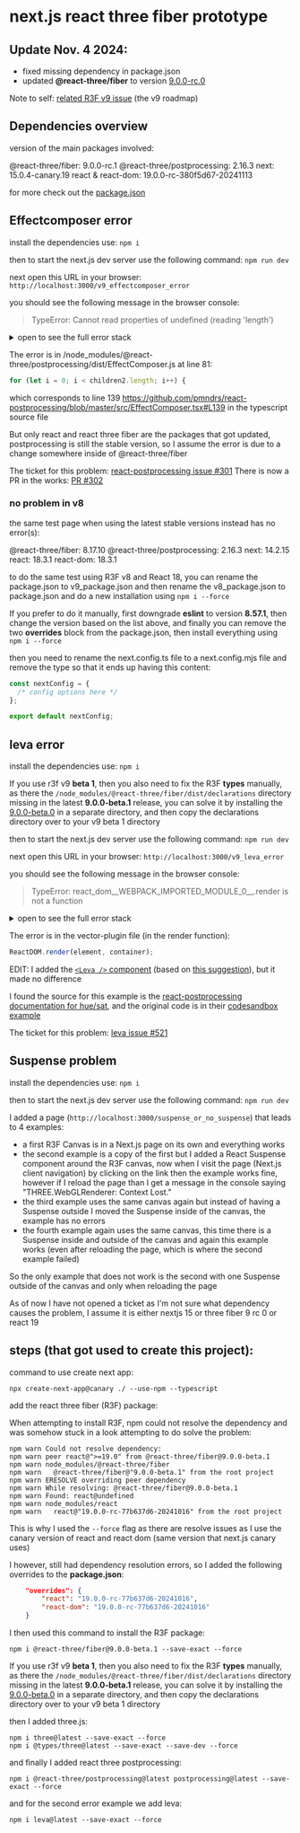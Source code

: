 # next.js react three fiber prototype

## Update Nov. 4 2024: 

* fixed missing dependency in package.json
* updated **@react-three/fiber** to version [9.0.0-rc.0](https://github.com/pmndrs/react-three-fiber/issues/2338#issuecomment-2453589271)

Note to self: [related R3F v9 issue](https://github.com/pmndrs/react-three-fiber/issues/2338) (the v9 roadmap)

## Dependencies overview

version of the main packages involved:

@react-three/fiber: 9.0.0-rc.1
@react-three/postprocessing: 2.16.3
next: 15.0.4-canary.19
react & react-dom: 19.0.0-rc-380f5d67-20241113

for more check out the [package.json](./package.json)

## Effectcomposer error

install the dependencies use: `npm i`

then to start the next.js dev server use the following command: `npm run dev`

next open this URL in your browser: `http://localhost:3000/v9_effectcomposer_error`

you should see the following message in the browser console:

> TypeError: Cannot read properties of undefined (reading 'length')

<details>
<summary>open to see the full error stack</summary>

```shell
at eval (webpack-internal:///(app-pages-browser)/./node_modules/@react-three/postprocessing/dist/EffectComposer.js:92:41)
at commitHookEffectListMount (webpack-internal:///(app-pages-browser)/./node_modules/react-reconciler/cjs/react-reconciler.development.js:14992:39)
at commitHookLayoutEffects (webpack-internal:///(app-pages-browser)/./node_modules/react-reconciler/cjs/react-reconciler.development.js:15081:21)
at commitLayoutEffectOnFiber (webpack-internal:///(app-pages-browser)/./node_modules/react-reconciler/cjs/react-reconciler.development.js:15246:29)
at runWithFiberInDEV (webpack-internal:///(app-pages-browser)/./node_modules/react-reconciler/cjs/react-reconciler.development.js:829:28)
at recursivelyTraverseLayoutEffects (webpack-internal:///(app-pages-browser)/./node_modules/react-reconciler/cjs/react-reconciler.development.js:16564:25)
at commitLayoutEffectOnFiber (webpack-internal:///(app-pages-browser)/./node_modules/react-reconciler/cjs/react-reconciler.development.js:15378:25)
at runWithFiberInDEV (webpack-internal:///(app-pages-browser)/./node_modules/react-reconciler/cjs/react-reconciler.development.js:829:28)
at recursivelyTraverseLayoutEffects (webpack-internal:///(app-pages-browser)/./node_modules/react-reconciler/cjs/react-reconciler.development.js:16564:25)
at commitLayoutEffectOnFiber (webpack-internal:///(app-pages-browser)/./node_modules/react-reconciler/cjs/react-reconciler.development.js:15358:37)
at runWithFiberInDEV (webpack-internal:///(app-pages-browser)/./node_modules/react-reconciler/cjs/react-reconciler.development.js:829:28)
at recursivelyTraverseLayoutEffects (webpack-internal:///(app-pages-browser)/./node_modules/react-reconciler/cjs/react-reconciler.development.js:16564:25)
at commitLayoutEffectOnFiber (webpack-internal:///(app-pages-browser)/./node_modules/react-reconciler/cjs/react-reconciler.development.js:15329:25)
at runWithFiberInDEV (webpack-internal:///(app-pages-browser)/./node_modules/react-reconciler/cjs/react-reconciler.development.js:829:28)
(...)
```

</details>

The error is in /node_modules/@react-three/postprocessing/dist/EffectComposer.js at line 81:

```js
for (let i = 0; i < children2.length; i++) {
```

which corresponds to line 139 https://github.com/pmndrs/react-postprocessing/blob/master/src/EffectComposer.tsx#L139 in the typescript source file

But only react and react three fiber are the packages that got updated, postprocessing is still the stable version, so I assume the error is due to a change somewhere inside of @react-three/fiber

The ticket for this problem: [react-postprocessing issue #301](https://github.com/pmndrs/react-postprocessing/issues/301)
There is now a PR in the works: [PR #302](https://github.com/pmndrs/react-postprocessing/pull/302)

### no problem in v8

the same test page when using the latest stable versions instead has no error(s):

@react-three/fiber: 8.17.10
@react-three/postprocessing: 2.16.3
next: 14.2.15
react: 18.3.1
react-dom: 18.3.1

to do the same test using R3F v8 and React 18, you can rename the package.json to v9_package.json and then rename the v8_package.json to package.json and do a new installation using `npm i --force`

If you prefer to do it manually, first downgrade **eslint** to version **8.57.1**, then change the version based on the list above, and finally you can remove the two **overrides** block from the package.json, then install everything using `npm i --force`

then you need to rename the next.config.ts file to a next.config.mjs file and remove the type so that it ends up having this content:

```js
const nextConfig = {
  /* config options here */
};

export default nextConfig;
```

## leva error

install the dependencies use: `npm i`

If you use r3f v9 **beta 1**, then you also need to fix the R3F **types** manually, as there the `/node_modules/@react-three/fiber/dist/declarations` directory missing in the latest **9.0.0-beta.1** release, you can solve it by installing the [9.0.0-beta.0](https://www.npmjs.com/package/@react-three/fiber/v/9.0.0-beta.0) in a separate directory, and then copy the declarations directory over to your v9 beta 1 directory

then to start the next.js dev server use the following command: `npm run dev`

next open this URL in your browser: `http://localhost:3000/v9_leva_error`

you should see the following message in the browser console:

> TypeError: react_dom__WEBPACK_IMPORTED_MODULE_0__.render is not a function

<details>
<summary>open to see the full error stack</summary>

```shell
at render (webpack-internal:///(app-pages-browser)/./node_modules/leva/dist/vector-plugin-6f82aee9.esm.js:556:42)
at eval (webpack-internal:///(app-pages-browser)/./node_modules/leva/dist/leva.esm.js:2202:77)
at react-stack-bottom-frame (webpack-internal:///(app-pages-browser)/./node_modules/next/dist/compiled/react-dom/cjs/react-dom-client.development.js:22407:20)
at runWithFiberInDEV (webpack-internal:///(app-pages-browser)/./node_modules/next/dist/compiled/react-dom/cjs/react-dom-client.development.js:540:16)
at commitHookEffectListMount (webpack-internal:///(app-pages-browser)/./node_modules/next/dist/compiled/react-dom/cjs/react-dom-client.development.js:10727:29)
at commitHookPassiveMountEffects (webpack-internal:///(app-pages-browser)/./node_modules/next/dist/compiled/react-dom/cjs/react-dom-client.development.js:10847:11)
at reconnectPassiveEffects (webpack-internal:///(app-pages-browser)/./node_modules/next/dist/compiled/react-dom/cjs/react-dom-client.development.js:12766:11)
at recursivelyTraverseReconnectPassiveEffects (webpack-internal:///(app-pages-browser)/./node_modules/next/dist/compiled/react-dom/cjs/react-dom-client.development.js:12738:9)
at commitPassiveMountOnFiber (webpack-internal:///(app-pages-browser)/./node_modules/next/dist/compiled/react-dom/cjs/react-dom-client.development.js:12695:17)
at recursivelyTraversePassiveMountEffects (webpack-internal:///(app-pages-browser)/./node_modules/next/dist/compiled/react-dom/cjs/react-dom-client.development.js:12591:11)
at commitPassiveMountOnFiber (webpack-internal:///(app-pages-browser)/./node_modules/next/dist/compiled/react-dom/cjs/react-dom-client.development.js:12719:11)
(...)
```

</details>

The error is in the vector-plugin file (in the render function):

```js
ReactDOM.render(element, container);
```

EDIT: I added the [`<Leva />` component](https://github.com/pmndrs/leva/blob/main/docs/configuration.md) (based on [this suggestion](https://github.com/pmndrs/leva/issues/521#issuecomment-2465654716)), but it made no difference

I found the source for this example is the [react-postprocessing documentation for hue/sat](https://react-postprocessing.docs.pmnd.rs/effects/hue-saturation), and the original code is in their [codesandbox example](https://codesandbox.io/p/sandbox/m9min)

The ticket for this problem: [leva issue #521](https://github.com/pmndrs/leva/issues/521)

## Suspense problem

install the dependencies use: `npm i`

then to start the next.js dev server use the following command: `npm run dev`

I added a page (`http://localhost:3000/suspense_or_no_suspense`) that leads to 4 examples:

* a first R3F Canvas is in a Next.js page on its own and everything works
* the second example is a copy of the first but I added a React Suspense component around the R3F canvas, now when I visit the page (Next.js client navigation) by clicking on the link then the example works fine, however if I reload the page than I get a message in the console saying "THREE.WebGLRenderer: Context Lost."
* the third example uses the same canvas again but instead of having a Suspense outside I moved the Suspense inside of the canvas, the example has no errors
* the fourth example again uses the same canvas, this time there is a Suspense inside and outside of the canvas and again this example works (even after reloading the page, which is where the second example failed)

So the only example that does not work is the second with one Suspense outside of the canvas and only when reloading the page

As of now I have not opened a ticket as I'm not sure what dependency causes the problem, I assume it is either nextjs 15 or three fiber 9 rc 0 or react 19

## steps (that got used to create this project):

command to use create next app:

`npx create-next-app@canary ./ --use-npm --typescript`

add the react three fiber (R3F) package:

When attempting to install R3F, npm could not resolve the dependency and was somehow stuck in a look attempting to do solve the problem:

```shell
npm warn Could not resolve dependency:
npm warn peer react@">=19.0" from @react-three/fiber@9.0.0-beta.1
npm warn node_modules/@react-three/fiber
npm warn   @react-three/fiber@"9.0.0-beta.1" from the root project
npm warn ERESOLVE overriding peer dependency
npm warn While resolving: @react-three/fiber@9.0.0-beta.1
npm warn Found: react@undefined
npm warn node_modules/react
npm warn   react@"19.0.0-rc-77b637d6-20241016" from the root project
```

This is why I used the `--force` flag as there are resolve issues as I use the canary version of react and react dom (same version that next.js canary uses)

I however, still had dependency resolution errors, so I added the following overrides to the **package.json**:

```json
    "overrides": {
        "react": "19.0.0-rc-77b637d6-20241016",
        "react-dom": "19.0.0-rc-77b637d6-20241016"
    }
```

I then used this command to install the R3F package:

`npm i @react-three/fiber@9.0.0-beta.1 --save-exact --force`

If you use r3f v9 **beta 1**, then you also need to fix the R3F **types** manually, as there the `/node_modules/@react-three/fiber/dist/declarations` directory missing in the latest **9.0.0-beta.1** release, you can solve it by installing the [9.0.0-beta.0](https://www.npmjs.com/package/@react-three/fiber/v/9.0.0-beta.0) in a separate directory, and then copy the declarations directory over to your v9 beta 1 directory

then I added three.js:

```shell
npm i three@latest --save-exact --force
npm i @types/three@latest --save-exact --save-dev --force
```

and finally I added react three postprocessing:

`npm i @react-three/postprocessing@latest postprocessing@latest --save-exact --force`

and for the second error example we add leva:

`npm i leva@latest --save-exact --force`
